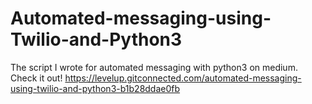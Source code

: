 # Automated-messaging-using-Twilio-and-Python3
The script I wrote for automated messaging with python3 on medium. Check it out!
https://levelup.gitconnected.com/automated-messaging-using-twilio-and-python3-b1b28ddae0fb
